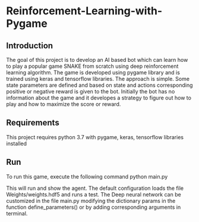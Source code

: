 # Reinforcement-Learning-with-Pygame

## Introduction
The goal of this project is to develop an AI based bot which can learn how to play a popular game SNAKE from scratch using deep reinforcement learning algorithm. The game is developed using pygame library and is trained using keras and tensorflow libraries. The approach is simple. Some state parameters are defined and based on state and actions corresponding positive or negative reward is given to the bot. Initially the bot has no information about the game and it developes a strategy to figure out how to play and how to maximize the score or reward.

## Requirements
This project requires python 3.7 with pygame, keras, tensorflow libraries installed

## Run
To run this game, execute the following command
    python main.py
    
This will run and show the agent. The default configuration loads the file Weights/weights.hdf5 and runs a test. The Deep neural network can be customized in the file main.py modifying the dictionary params in the function define_parameters() or by adding corresponding arguments in terminal.

